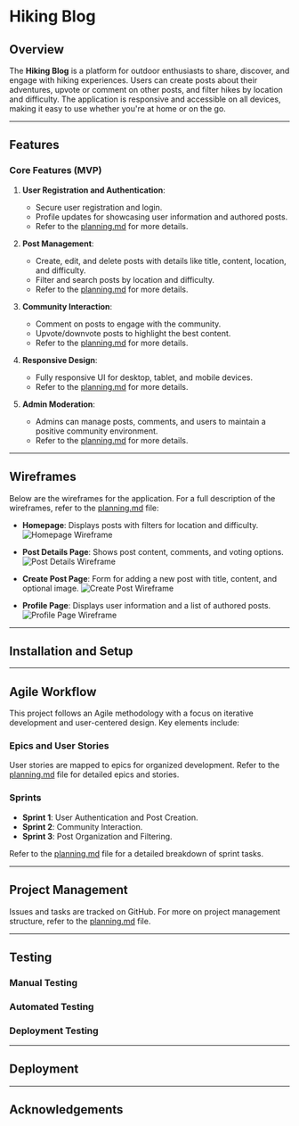 # Hiking Blog

## Overview
The **Hiking Blog** is a platform for outdoor enthusiasts to share, discover, and engage with hiking experiences. Users can create posts about their adventures, upvote or comment on other posts, and filter hikes by location and difficulty. The application is responsive and accessible on all devices, making it easy to use whether you're at home or on the go.

---

## Features
### Core Features (MVP)
1. **User Registration and Authentication**:
   - Secure user registration and login.
   - Profile updates for showcasing user information and authored posts.
   - Refer to the [planning.md](planning.md#epic-1-user-authentication) for more details.

2. **Post Management**:
   - Create, edit, and delete posts with details like title, content, location, and difficulty.
   - Filter and search posts by location and difficulty.
   - Refer to the [planning.md](planning.md#epic-2-post-management) for more details.

3. **Community Interaction**:
   - Comment on posts to engage with the community.
   - Upvote/downvote posts to highlight the best content.
   - Refer to the [planning.md](planning.md#epic-3-community-interaction) for more details.

4. **Responsive Design**:
   - Fully responsive UI for desktop, tablet, and mobile devices.
   - Refer to the [planning.md](planning.md#epic-4-responsive-design) for more details.

5. **Admin Moderation**:
   - Admins can manage posts, comments, and users to maintain a positive community environment.
   - Refer to the [planning.md](planning.md#epic-5-admin-moderation) for more details.

---

## Wireframes
Below are the wireframes for the application. For a full description of the wireframes, refer to the [planning.md](planning.md#wireframes) file:

- **Homepage**: Displays posts with filters for location and difficulty.
  ![Homepage Wireframe](assets/homepage-wireframe.png)

- **Post Details Page**: Shows post content, comments, and voting options.
  ![Post Details Wireframe](assets/post-details-wireframe.png)

- **Create Post Page**: Form for adding a new post with title, content, and optional image.
  ![Create Post Wireframe](assets/create-post-wireframe.png)

- **Profile Page**: Displays user information and a list of authored posts.
  ![Profile Page Wireframe](assets/profile-wireframe.png)

---

## Installation and Setup

---

## Agile Workflow
This project follows an Agile methodology with a focus on iterative development and user-centered design. Key elements include:

### Epics and User Stories
User stories are mapped to epics for organized development. Refer to the [planning.md](planning.md#agile-workflow) file for detailed epics and stories.

### Sprints
- **Sprint 1**: User Authentication and Post Creation.
- **Sprint 2**: Community Interaction.
- **Sprint 3**: Post Organization and Filtering.

Refer to the [planning.md](planning.md#sprints) file for a detailed breakdown of sprint tasks.

---

## Project Management
Issues and tasks are tracked on GitHub. For more on project management structure, refer to the [planning.md](planning.md#agile-workflow) file.

---

## Testing

### Manual Testing


### Automated Testing


### Deployment Testing


---

## Deployment


---

## Acknowledgements

